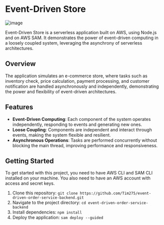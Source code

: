 # Event-Driven Store

![image](https://github.com/Tim275/event-driven-order-service-backend/assets/117520669/1c5e86ae-5f9c-4fd2-957b-1dd086705af1)


Event-Driven Store is a serverless application built on AWS, using Node.js and on AWS SAM. It demonstrates the power of event-driven computing in a loosely coupled system, leveraging the asynchrony of serverless architectures.

## Overview

The application simulates an e-commerce store, where tasks such as inventory check, price calculation, payment processing, and customer notification are handled asynchronously and independently, demonstrating the power and flexibility of event-driven architectures.

## Features

- **Event-Driven Computing**: Each component of the system operates independently, responding to events and generating new ones.
- **Loose Coupling**: Components are independent and interact through events, making the system flexible and resilient.
- **Asynchronous Operations**: Tasks are performed concurrently without blocking the main thread, improving performance and responsiveness.

## Getting Started

To get started with this project, you need to have AWS CLI and SAM CLI installed on your machine. You also need to have an AWS account with access and secret keys.

1. Clone this repository: `git clone https://github.com/Tim275/event-driven-order-service-backend.git`
2. Navigate to the project directory: `cd event-driven-order-service-backend`
3. Install dependencies: `npm install`
4. Deploy the application: `sam deploy --guided`


